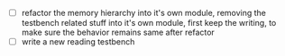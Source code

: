 - [ ] refactor the memory hierarchy into it's own module, removing the testbench related stuff into it's own module, first keep the writing, to make sure the behavior remains same after refactor
- [ ] write a new reading testbench